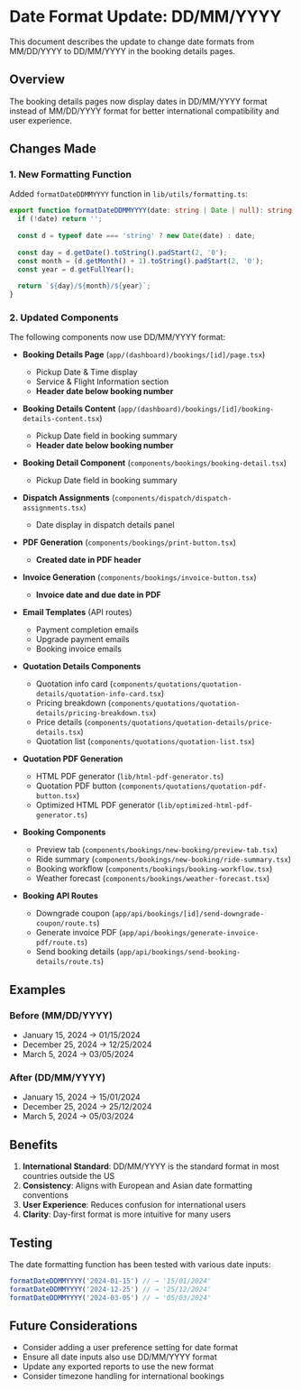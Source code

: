 # Date Format Update: DD/MM/YYYY

This document describes the update to change date formats from MM/DD/YYYY to DD/MM/YYYY in the booking details pages.

## Overview

The booking details pages now display dates in DD/MM/YYYY format instead of MM/DD/YYYY format for better international compatibility and user experience.

## Changes Made

### 1. New Formatting Function

Added `formatDateDDMMYYYY` function in `lib/utils/formatting.ts`:

```typescript
export function formatDateDDMMYYYY(date: string | Date | null): string {
  if (!date) return '';
  
  const d = typeof date === 'string' ? new Date(date) : date;
  
  const day = d.getDate().toString().padStart(2, '0');
  const month = (d.getMonth() + 1).toString().padStart(2, '0');
  const year = d.getFullYear();
  
  return `${day}/${month}/${year}`;
}
```

### 2. Updated Components

The following components now use DD/MM/YYYY format:

- **Booking Details Page** (`app/(dashboard)/bookings/[id]/page.tsx`)
  - Pickup Date & Time display
  - Service & Flight Information section
  - **Header date below booking number**

- **Booking Details Content** (`app/(dashboard)/bookings/[id]/booking-details-content.tsx`)
  - Pickup Date field in booking summary
  - **Header date below booking number**

- **Booking Detail Component** (`components/bookings/booking-detail.tsx`)
  - Pickup Date field in booking summary

- **Dispatch Assignments** (`components/dispatch/dispatch-assignments.tsx`)
  - Date display in dispatch details panel

- **PDF Generation** (`components/bookings/print-button.tsx`)
  - **Created date in PDF header**

- **Invoice Generation** (`components/bookings/invoice-button.tsx`)
  - **Invoice date and due date in PDF**

- **Email Templates** (API routes)
  - Payment completion emails
  - Upgrade payment emails
  - Booking invoice emails

- **Quotation Details Components**
  - Quotation info card (`components/quotations/quotation-details/quotation-info-card.tsx`)
  - Pricing breakdown (`components/quotations/quotation-details/pricing-breakdown.tsx`)
  - Price details (`components/quotations/quotation-details/price-details.tsx`)
  - Quotation list (`components/quotations/quotation-list.tsx`)

- **Quotation PDF Generation**
  - HTML PDF generator (`lib/html-pdf-generator.ts`)
  - Quotation PDF button (`components/quotations/quotation-pdf-button.tsx`)
  - Optimized HTML PDF generator (`lib/optimized-html-pdf-generator.ts`)

- **Booking Components**
  - Preview tab (`components/bookings/new-booking/preview-tab.tsx`)
  - Ride summary (`components/bookings/new-booking/ride-summary.tsx`)
  - Booking workflow (`components/bookings/booking-workflow.tsx`)
  - Weather forecast (`components/bookings/weather-forecast.tsx`)

- **Booking API Routes**
  - Downgrade coupon (`app/api/bookings/[id]/send-downgrade-coupon/route.ts`)
  - Generate invoice PDF (`app/api/bookings/generate-invoice-pdf/route.ts`)
  - Send booking details (`app/api/bookings/send-booking-details/route.ts`)

## Examples

### Before (MM/DD/YYYY)
- January 15, 2024 → 01/15/2024
- December 25, 2024 → 12/25/2024
- March 5, 2024 → 03/05/2024

### After (DD/MM/YYYY)
- January 15, 2024 → 15/01/2024
- December 25, 2024 → 25/12/2024
- March 5, 2024 → 05/03/2024

## Benefits

1. **International Standard**: DD/MM/YYYY is the standard format in most countries outside the US
2. **Consistency**: Aligns with European and Asian date formatting conventions
3. **User Experience**: Reduces confusion for international users
4. **Clarity**: Day-first format is more intuitive for many users

## Testing

The date formatting function has been tested with various date inputs:

```javascript
formatDateDDMMYYYY('2024-01-15') // → '15/01/2024'
formatDateDDMMYYYY('2024-12-25') // → '25/12/2024'
formatDateDDMMYYYY('2024-03-05') // → '05/03/2024'
```

## Future Considerations

- Consider adding a user preference setting for date format
- Ensure all date inputs also use DD/MM/YYYY format
- Update any exported reports to use the new format
- Consider timezone handling for international bookings
